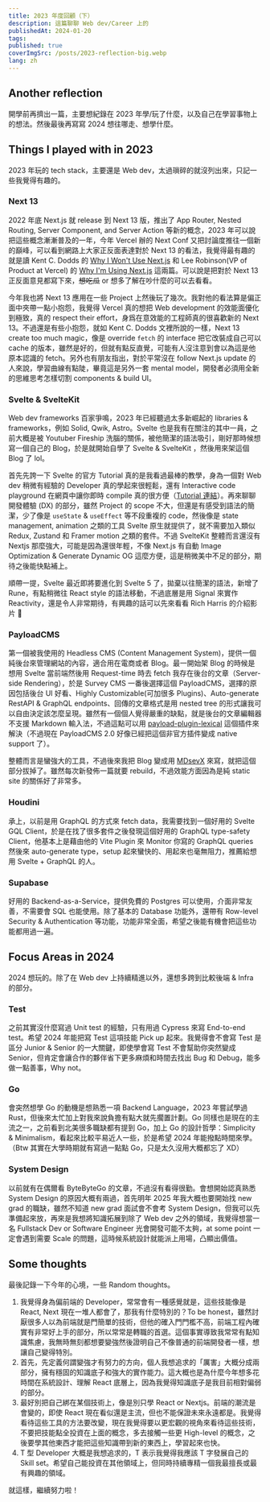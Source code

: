 ```yaml
---
title: 2023 年度回顧（下）
description: 這篇聊聊 Web dev/Career 上的
publishedAt: 2024-01-20
tags:
published: true
coverImgSrc: /posts/2023-reflection-big.webp
lang: zh
---
```


## Another reflection

開學前再擠出一篇，主要想紀錄在 2023 年學/玩了什麼，以及自己在學習事物上的想法。然後最後再寫寫 2024 想往哪走、想學什麼。

## Things I played with in 2023
2023 年玩的 tech stack，主要還是 Web dev，太過瑣碎的就沒列出來，只記一些我覺得有趣的。
### Next 13

2022 年底 Next.js 就 release 到 Next 13 版，推出了 App Router, Nested Routing, Server Component, and Server Action 等新的概念，2023 年可以說把這些概念漸漸普及的一年，今年 Vercel 辦的 Next Conf 又把討論度推往一個新的巔峰，可以看到網路上大家正反面表達對於 Next 13 的看法，我覺得最有趣的就是讀 Kent C. Dodds 的 [Why I Won't Use Next.js](https://www.epicweb.dev/why-i-wont-use-nextjs) 和 Lee Robinson(VP of Product at Vercel) 的 [Why I'm Using Next.js](https://leerob.io/blog/using-nextjs) 這兩篇。可以說是把對於 Next 13 正反面意見都寫下來，~~想吃瓜~~ or 想多了解在吵什麼的可以去看看。

今年我也將 Next 13 應用在一些 Project 上然後玩了幾次。我對他的看法算是偏正面中夾帶一點小抱怨，我覺得 Vercel 真的想把 Web development 的效能面優化到極致，真的 respect their effort，身爲在意效能的工程師真的很喜歡新的 Next 13。不過還是有些小抱怨，就如 Kent C. Dodds 文裡所說的一樣，Next 13 create too much magic，像是 override `fetch` 的 interface 把它改裝成自己可以 cache 的版本，雖然是好的，但就有點反直覺，可能有人沒注意到會以為這是他原本認識的 fetch。另外也有朋友指出，對於平常沒在 follow Next.js update 的人來說，學習曲線有點陡，畢竟這是另外一套 mental model，開發者必須用全新的思維思考怎樣切割 components & build UI。

### Svelte & SvelteKit

Web dev frameworks 百家爭鳴，2023 年已經聽過太多新崛起的 libraries & frameworks，例如 Solid, Qwik, Astro。Svelte 也是我有在關注的其中一員，之前大概是被 Youtuber Fireship 洗腦的關係，被他簡潔的語法吸引，剛好那時候想寫一個自己的 Blog，於是就開始自學了 Svelte & SvelteKit ，然後用來架這個 Blog 了 lol。

首先先誇一下 Svelte 的官方 Tutorial 真的是我看過最棒的教學，身為一個對 Web dev 稍微有經驗的 Developer 真的學起來很輕鬆，還有 Interactive code playground 在網頁中讓你即時 compile 真的很方便（[Tutorial 連結](https://learn.svelte.dev/tutorial/welcome-to-svelte)）。再來聊聊開發體驗 (DX) 的部分，雖然 Project 的 scope 不大，但還是有感受到語法的簡潔，少了像是 `useState` & `useEffect` 等不段重複的 code，然後像是 state management, animation 之類的工具 Svelte 原生就提供了，就不需要加入類似 Redux, Zustand 和 Framer motion 之類的套件。不過 SvelteKit 整體而言還沒有 Nextjs 那麼強大，可能是因為還很年輕，不像 Next.js 有自動 Image Optimization & Generate Dynamic OG 這麼方便，這是稍微美中不足的部分，期待之後能快點補上。

<Callout>
	順帶一提，Svelte 最近即將要進化到 Svelte 5 了，拋棄以往簡潔的語法，新增了 Rune，有點稍微往 React style 的語法移動，不過底層是用 Signal 來實作 Reactivity，還是令人非常期待，有興趣的話可以先來看看 Rich Harris 的介紹影片 🎉
	<Youtube id="RVnxF3j3N8U" />
</Callout>

### PayloadCMS

第一個被我使用的 Headless CMS (Content Management System)，提供一個純後台來管理網站的內容，適合用在電商或者 Blog。最一開始架 Blog 的時候是想用 Svelte 當前端然後用 Request-time 時去 fetch 我存在後台的文章（Server-side Rendering），於是 Survey CMS 一番後選擇這個 PayloadCMS，選擇的原因包括後台 UI 好看、Highly Customizable(可加很多 Plugins)、Auto-generate RestAPI & GraphQL endpoints、回傳的文章格式是用 nested tree 的形式讓我可以自由決定該怎麼呈現。雖然有一個個人覺得嚴重的缺點，就是後台的文章編輯器不支援 Markdown 輸入法，不過這點可以用 [payload-plugin-lexical](https://github.com/AlessioGr/payload-plugin-lexical) 這個插件來解決（不過現在 PayloadCMS 2.0 好像已經把這個非官方插件變成 native support 了）。

整體而言是蠻強大的工具，不過後來我把 Blog 變成用 [MDsevX](https://mdsvex.pngwn.io/) 來寫，就把這個部分拔掉了。雖然每次新發佈一篇就要 rebuild，不過效能方面因為是純 static site 的關係好了非常多。

### Houdini

承上，以前是用 GraphQL 的方式來 fetch data，我需要找到一個好用的 Svelte GQL Client，於是在找了很多套件之後發現這個好用的 GraphQL type-safety Client，他基本上是藉由他的 Vite Plugin 來 Monitor 你寫的 GraphQL queries 然後來 auto-generate type，setup 起來蠻快的、用起來也毫無阻力，推薦給想用 Svelte + GraphQL 的人。

### Supabase

好用的 Backend-as-a-Service，提供免費的 Postgres 可以使用，介面非常友善，不需要會 SQL 也能使用。除了基本的 Database 功能外，還帶有 Row-level Security & Authentication 等功能，功能非常全面，希望之後能有機會把這些功能都用過一遍。

## Focus Areas in 2024
2024 想玩的。除了在 Web dev 上持續精進以外，還想多跨到比較後端 & Infra 的部分。

### Test

之前其實沒什麼寫過 Unit test 的經驗，只有用過 Cypress 來寫 End-to-end test。希望 2024 年能把寫 Test 這項技能 Pick up 起來。我覺得會不會寫 Test 是區分 Junior & Senior 的一大關鍵，即使學會寫 Test 不會幫助你突然變成 Senior，但肯定會讓合作的夥伴省下更多麻煩和時間去找出 Bug 和 Debug，能多做一點善事，Why not。

### Go

會突然想學 Go 的動機是想熟悉一項 Backend Language，2023 年嘗試學過 Rust，但後來太忙加上對我來說負擔有點大就先擱置計劃。Go 同樣也是現在的主流之一，之前看到北美很多職缺都有提到 Go，加上 Go 的設計哲學：Simplicity & Minimalism，看起來比較平易近人一些，於是希望 2024 年能撥點時間來學。（Btw 其實在大學時期就有寫過一點點 Go，只是太久沒用大概都忘了 XD）

### System Design

以前就有在偶爾看 ByteByteGo 的文章，不過沒有看得很勤。會想開始認真熟悉 System Design 的原因大概有兩過，首先明年 2025 年我大概也要開始找 new grad 的職缺，雖然不知道 new grad 面試會不會考 System Design，但我可以先準備起來放，再來是我想將知識拓展到除了 Web dev 之外的領域，我覺得想當一名 Fullstack Dev or Software Engineer 光會開發可能不太夠，at some point 一定會遇到需要 Scale 的問題，這時候系統設計就能派上用場，凸顯出價值。

## Some thoughts

最後記錄一下今年的心境，一些 Random thoughts。

1. 我覺得身為偏前端的 Developer，常常會有一種感覺就是，這些技能像是 React, Next 現在一堆人都會了，那我有什麼特別的？To be honest，雖然討厭很多人以為前端就是門簡單的技術，但他的確入門門檻不高，前端工程內確實有非常好上手的部分，所以常常是轉職的首選。這個事實導致我常常有點知識焦慮，我無時無刻都想要變強然後證明自己不像普通的前端開發者一樣，想讓自己變得特別。
2. 首先，先定義何謂變強才有努力的方向，個人我想追求的「厲害」大概分成兩部分，擁有穩固的知識底子和強大的實作能力。這大概也是為什麼今年想多花時間在系統設計、理解 React 底層上，因為我覺得知識底子是我目前相對偏弱的部分。
3. 最好別把自己綁在某個技術上，像是別只學 React or Nextjs。前端的潮流是會變的，即使 React 現在看似還是主流，但也不能保證未來永遠都是。我覺得看待這些工具的方法要改變，現在我覺得要以更宏觀的視角來看待這些技術，不要把技能點全投資在上面的概念，多去接觸一些更 High-level 的概念，之後要學其他東西才能把這些知識帶到新的東西上，學習起來也快。
4. T 型 Developer 大概是我想追求的，T 表示我覺得我應該 T 字發展自己的 Skill set。希望自己能投資在其他領域上，但同時持續專精一個我最擅長或最有興趣的領域。

就這樣，繼續努力啦！
